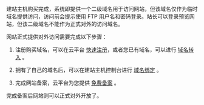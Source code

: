 建站主机购买完成，系统即提供一个二级域名用于访问网站，但该域名仅作为临时域名提供访问，访问前会提示使用 FTP 用户名和密码登录。站长可以登录预览网站，但该二级域名不能作为正式对外的访问域名。

网站正式提供对外访问需要完成以下步骤：

1. 注册购买域名，可以在云平台 [快速注册](http://dnspod.tce.fsphere.cn/)，或者您已有域名，可以进行 [域名转入](http://console.tcecqpoc.fsphere.cn/domain/trans-in) 。

2. 拥有了自己的域名后，可以在建站主机控制台进行 [域名绑定](/document/product/615/11183) 。

3. 完成网站备案，云平台为您提供 [免费备案](http://console.tcecqpoc.fsphere.cn/beian) 。

完成备案后网站则可以正式对外开放了。
